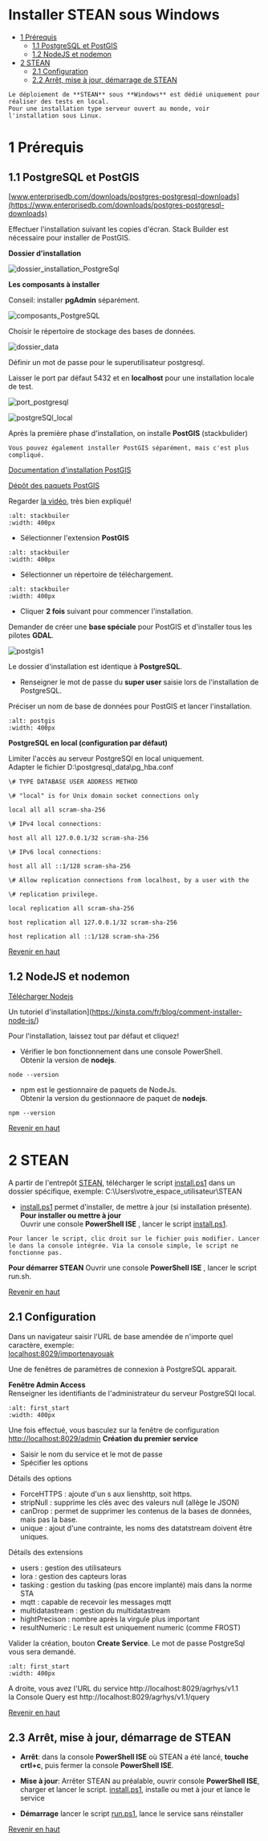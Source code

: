 # Installer STEAN sous Windows
- [1 Prérequis](#prerequis)  
  - [1.1 PostgreSQL et PostGIS](#postgresl)  
  - [1.2 NodeJS et nodemon](#nodejs)  
- [2 STEAN](#steanwindows)  
  - [2.1 Configuration](#configuration)  
  - [2.2 Arrêt, mise à jour, démarrage de STEAN](#start)   

```{important}
Le déploiement de **STEAN** sous **Windows** est dédié uniquement pour réaliser des tests en local.
Pour une installation type serveur ouvert au monde, voir l'installation sous Linux.
```

<a id="top"></a>
<a id="prerequis"></a>
# 1 Prérequis

<a id="postgresl"></a>
## 1.1 PostgreSQL et PostGIS

[www.enterprisedb.com/downloads/postgres-postgresql-downloads](https://www.enterprisedb.com/downloads/postgres-postgresql-downloads)

Effectuer l'installation suivant les copies d'écran. Stack Builder est nécessaire pour installer de PostGIS.

**Dossier d'installation**

![dossier_installation_PostgreSql](dossier_install_PostgreSQL.png)

**Les composants à installer**  

Conseil: installer **pgAdmin** séparément.

![composants_PostgreSQL](composants_PostgreSQL.png)

Choisir le répertoire de stockage des bases de données.

![dossier_data](dossier_data.png)  

Définir un mot de passe pour le superutilisateur postgresql.  

Laisser le port par défaut 5432 et en **localhost** pour une installation
locale de test.

![port_postgresql](port_postgresql.png)

![postgreSQl_local](postgreSQl_local.png)

Après la première phase d'installation, on installe **PostGIS** (stackbulider)  

```{note}
Vous pouvez également installer PostGIS séparément, mais c'est plus compliqué.
```
[Documentation d'installation PostGIS](https://postgis.net/documentation/getting_started/install_windows)

[Dépôt des paquets PostGIS](https://download.osgeo.org/postgis/windows/pg16/?C=M&O=D>)

Regarder [la vidéo](https://video.osgeo.org/w/57e27085-6352-43e6-b64a-c29c1dcda8ee), très bien expliqué!

```{image} stackbuiler1.png
:alt: stackbuiler
:width: 400px
```

* Sélectionner l'extension **PostGIS**  
```{image} stackbuiler2.png
:alt: stackbuiler
:width: 400px
```

* Sélectionner un répertoire de téléchargement.  
```{image} stackbuiler3.png
:alt: stackbuiler
:width: 400px
```
* Cliquer **2 fois** suivant pour commencer l'installation.

Demander de créer une **base spéciale** pour PostGIS et d'installer tous les pilotes **GDAL**.

![postgis1](postgis1.png)

Le dossier d'installation est identique à **PostgreSQL**.

* Renseigner le mot de passe du **super user** saisie lors de l'installation de PostgreSQL.

Préciser un nom de base de données pour PostGIS et lancer l'installation.

```{image} postgis2.png
:alt: postgis
:width: 400px
```
 
**PostgreSQL en local (configuration par défaut)**

Limiter l'accès au serveur PostgreSQl en local uniquement.  
Adapter le fichier D:\postgresql_data\pg_hba.conf
```
\# TYPE DATABASE USER ADDRESS METHOD

\# "local" is for Unix domain socket connections only

local all all scram-sha-256

\# IPv4 local connections:

host all all 127.0.0.1/32 scram-sha-256

\# IPv6 local connections:

host all all ::1/128 scram-sha-256

\# Allow replication connections from localhost, by a user with the

\# replication privilege.

local replication all scram-sha-256

host replication all 127.0.0.1/32 scram-sha-256

host replication all ::1/128 scram-sha-256
```
[Revenir en haut](#top)  
<a id="nodejs"></a>
## 1.2 NodeJS et nodemon

[Télécharger Nodejs](https://nodejs.org/en/download)

Un tutoriel d'installation](https://kinsta.com/fr/blog/comment-installer-node-js/)

Pour l'installation, laissez tout par défaut et cliquez!

* Vérifier le bon fonctionnement dans une console PowerShell.  
Obtenir la version de **nodejs**.
```
node --version
```
* npm est le gestionnaire de paquets de NodeJs.  
Obtenir la version du gestionnaore de paquet de  **nodejs**.

```
npm --version
```
[Revenir en haut](#top) 
<a id="steanwindows"></a>
# 2 STEAN

A partir de l'entrepôt [STEAN](<https://github.com/Mario-35/STEAN>), télécharger le script
[install.ps1](https://github.com/Mario-35/STEAN/blob/main/scripts/install.ps1) dans un dossier spécifique, exemple: C:\Users\votre_espace_utilisateur\STEAN

* [install.ps1](https://github.com/Mario-35/STEAN/blob/main/scripts/install.ps1) permet d'installer, de mettre à jour (si installation présente).
**Pour installer ou mettre à jour**  
Ouvrir une console **PowerShell ISE** , lancer le script [install.ps1](https://github.com/Mario-35/STEAN/blob/main/scripts/install.ps1).  

```{important}
Pour lancer le script, clic droit sur le fichier puis modifier. Lancer le dans la console intégrée. Via la console simple, le script ne fonctionne pas.
```
**Pour démarrer STEAN** 
Ouvrir une console **PowerShell ISE** , lancer le script run.sh.

[Revenir en haut](#top) 
<a id="configuration"></a>
## 2.1 Configuration 

Dans un navigateur saisir l'URL de base amendée de n'importe quel caractère, exemple:  
[localhost:8029/importenayouak](http:/localhost:8029/importenayoik)

Une de fenêtres de paramètres de connexion à PostgreSQL apparait.  

**Fenêtre Admin Access**  
Renseigner les identifiants de l'administrateur du serveur PostgreSQl local.  

```{image} AdminAccess.PNG
:alt: first_start
:width: 400px
```
Une fois effectué, vous basculez sur la fenêtre de configuration [http://localhost:8029/admin](http://localhost:8029/admin)
**Création du premier service** 
* Saisir le nom du service et le mot de passe  
* Spécifier les options  

Détails des options  
* ForceHTTPS : ajoute d'un s aux lienshttp, soit https.
* stripNull : supprime les clés avec des valeurs null (allège le JSON)
* canDrop : permet de supprimer les contenus de la bases de données, mais pas la base.
* unique : ajout d'une contrainte,  les noms des datatstream doivent être uniques.

Détails des extensions  
* users : gestion des utilisateurs
* lora : gestion des capteurs loras
* tasking : gestion du tasking (pas encore implanté) mais dans la norme STA
* mqtt : capable de recevoir les messages mqtt
* multidatastream : gestion du multidatastream
* hightPrecison :  nombre après la virgule plus important
* resultNumeric : Le result est uniquement numeric (comme FROST)

Valider la création, bouton **Create Service**. Le mot de passe PostgreSql vous sera demandé.  

```{image} service_Agrhys.png
:alt: first_start
:width: 400px
```  
A droite, vous avez l'URL du service http://localhost:8029/agrhys/v1.1  
la Console Query est http://localhost:8029/agrhys/v1.1/query  

[Revenir en haut](#top) 
<a id="start"></a>
## 2.3 Arrêt, mise à jour, démarrage de STEAN

* **Arrêt**: dans la console **PowerShell ISE** où STEAN a été lancé, **touche crtl+c**, puis fermer la console **PowerShell ISE**.

* **Mise à jour**: Arrêter STEAN au préalable, ouvrir console **PowerShell ISE**, charger et lancer le script.
[install.ps1](https://github.com/Mario-35/STEAN/blob/main/scripts/install.ps1), installe ou met à jour et lance le service

* **Démarrage** lancer le script
[run.ps1](https://github.com/Mario-35/STEAN/blob/main/scripts/run.ps1), lance le service sans réinstaller

[Revenir en haut](#top) 
